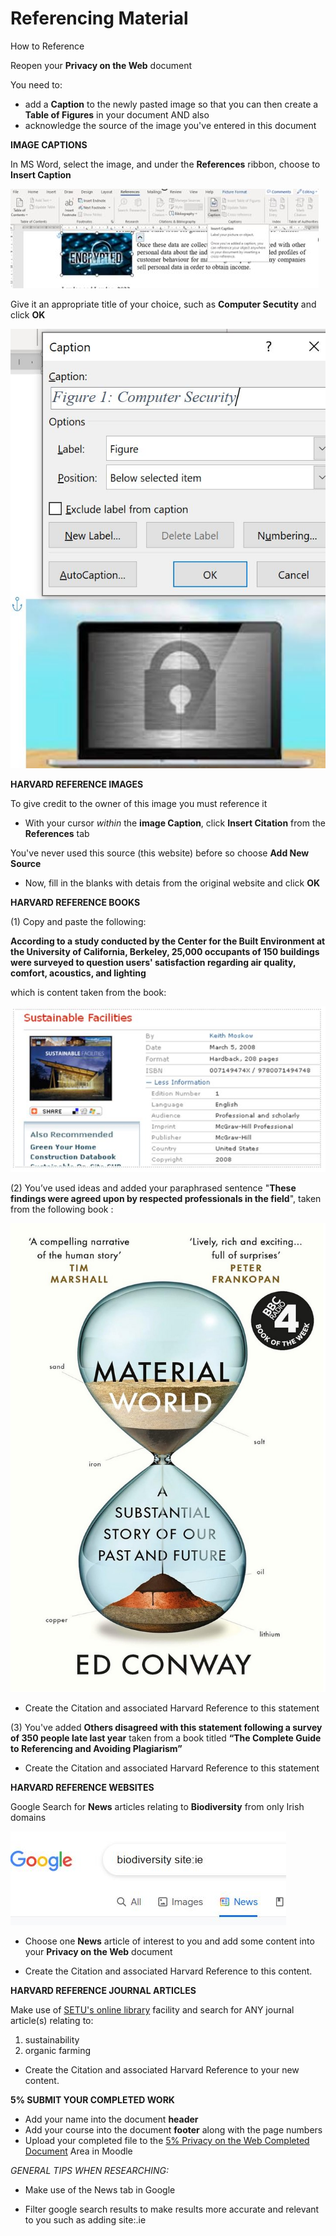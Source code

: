 # Referencing Material

How to Reference

Reopen your **Privacy on the Web** document 

You need to:
- add a **Caption** to the newly pasted image so that you can then create a **Table of Figures** in your document AND also
- acknowledge the source of the image you've entered in this document

**IMAGE CAPTIONS**

In MS Word, select the image, and under the **References** ribbon, choose to **Insert Caption**

![Image Caption](./img/Caption.JPG)

Give it an appropriate title of your choice, such as **Computer Secutity** and click **OK**

![Security Image](./img/security.JPG)

**HARVARD REFERENCE IMAGES**

To give credit to the owner of this image you must reference it

+ With your cursor *within* the **image Caption**, click **Insert Citation** from the **References** tab

You've never used this source (this website) before so choose **Add New Source**

+ Now, fill in the blanks with detais from the original website and click **OK**

**HARVARD REFERENCE BOOKS**

(1) Copy and paste the following:

**According to a study conducted by the Center for the Built Environment at the University of California, Berkeley, 25,000 occupants of 150 buildings were surveyed to question users' satisfaction regarding air quality, comfort, acoustics, and lighting**

which is content taken from the book:

![Book Reference](./img/sustainable.JPG)

(2) You’ve used ideas and added your paraphrased sentence "**These findings were agreed upon by respected professionals in the field**", taken from the following book : 

![Book Reference](./img/strategies.JPG)

+ Create the Citation and associated Harvard Reference to this statement

(3) You've added **Others disagreed with this statement following a survey of 350 people late last year** taken from a book titled **“The Complete Guide to Referencing and Avoiding Plagiarism”**

+ Create the Citation and associated Harvard Reference to this statement

**HARVARD REFERENCE WEBSITES**

Google Search for **News** articles relating to **Biodiversity** from only Irish domains

![Irish Site Reference](./img/irishSites.JPG)

+ Choose one **News** article of interest to you and add some content into your **Privacy on the Web** document

+ Create the Citation and associated Harvard Reference to this content.

**HARVARD REFERENCE JOURNAL ARTICLES**

Make use of [SETU's online library](https://library.wit.ie/) facility and search for ANY journal article(s) relating to: 

1. sustainability 
2. organic farming 

+ Create the Citation and associated Harvard Reference to your new content.
 
**5% SUBMIT YOUR COMPLETED WORK**

+ Add your name into the document **header**
+ Add your course into the document **footer** along with the page numbers
+ Upload your completed file to the [5% Privacy on the Web Completed Document](https://moodle.wit.ie/mod/assign/view.php?id=4100150) Area in Moodle

*GENERAL TIPS WHEN RESEARCHING:*
+ Make use of the News tab in Google

+ Filter google search results to make results more accurate and relevant to you such as adding site:.ie
